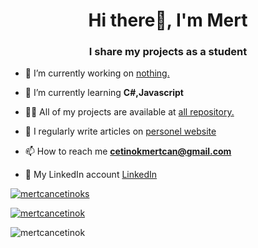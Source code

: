 <h1 align="center">Hi there👋, I'm Mert</h1>
<h3 align="center">I share my projects as a student</h3>




- 🔭 I’m currently working on [nothing.](https://github.com/mertcancetinok/)

- 🌱 I’m currently learning **C#,Javascript**

- 👨‍💻 All of my projects are available at [all repository.](https://github.com/mertcancetinok?tab=repositories)

- 📝 I regularly write articles on [personel website](https://mertcancetinok.somee.com/)

- 📫 How to reach me **cetinokmertcan@gmail.com**
- :link: My LinkedIn account [LinkedIn](https://www.linkedin.com/in/mert-can-cetinok-24a0591b5/)

<p align="left"> <a href="https://twitter.com/mertcancetinoks" target="blank"><img src="https://img.shields.io/twitter/follow/mertcancetinoks?logo=twitter&style=for-the-badge" alt="mertcancetinoks" /></a> </p>

<p align="left"> <a href="https://github.com/ryo-ma/github-profile-trophy"><img src="https://github-profile-trophy.vercel.app/?username=mertcancetinok" alt="mertcancetinok" /></a> </p>

<p align="left"> <img src="https://komarev.com/ghpvc/?username=mertcancetinok&label=Profile%20views&color=0e75b6&style=flat" alt="mertcancetinok" /> </p>
